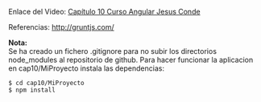 
Enlace del Video: [Capítulo 10 Curso Angular Jesus Conde](https://www.youtube.com/watch?v=HgcgS1Tnn2k)

Referencias: http://gruntjs.com/

**Nota:**  
Se ha creado un fichero .gitignore para no subir los directorios node_modules al repositorio de github.
Para hacer funcionar la aplicacion en cap10/MiProyecto instala las dependencias:
~~~
$ cd cap10/MiProyecto
$ npm install
~~~
